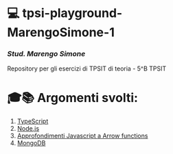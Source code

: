 # 💻 tpsi-playground-MarengoSimone-1

### _Stud. Marengo Simone_

 Repository per gli esercizi di TPSIT di teoria - 5^B TPSIT
 
# 🎓📚 Argomenti svolti:

1. [TypeScript](https://www.typescriptlang.org/) 
2. [Node.js](https://nodejs.org/it/)
3. [Approfondimenti Javascript a Arrow functions](http://robertomana.it/)
4. [MongoDB](https://www.mongodb.com/it-it)
